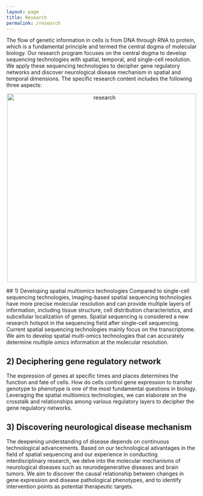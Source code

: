 ```yaml
---
layout: page
title: Research
permalink: /research
---
```


The flow of genetic information in cells is from DNA through RNA to protein, which is a fundamental principle and termed the central dogma of molecular biology. Our research program focuses on the central dogma to develop sequencing technologies with spatial, temporal, and single-cell resolution. We apply these sequencing technologies to decipher gene regulatory networks and discover neurological disease mechanism in spatial and temporal dimensions. The specific research content includes the following three aspects:


<p align="center">
  <img src="https://zenghulab.github.io/picx-images-hosting/image/research.231pjlwm8o.webp" alt="research" width="500"/>
</p>
## 1) Developing spatial multiomics technologies
Compared to single-cell sequencing technologies, imaging-based spatial sequencing technologies have more precise molecular resolution and can provide multiple layers of information, including tissue structure, cell distribution characteristics, and subcellular localization of genes. Spatial sequencing is considered a new research hotspot in the sequencing field after single-cell sequencing. Current spatial sequencing technologies mainly focus on the transcriptome. We aim to develop spatial multi-omics technologies that can accurately determine multiple omics information at the molecular resolution.

## 2) Deciphering gene regulatory network
The expression of genes at specific times and places determines the function and fate of cells. How do cells control gene expression to transfer genotype to phenotype is one of the most fundamental questions in biology. Leveraging the spatial multiomics technologies, we can elaborate on the crosstalk and relationships among various regulatory layers to decipher the gene regulatory networks.

## 3) Discovering neurological disease mechanism
The deepening understanding of disease depends on continuous technological advancements. Based on our technological advantages in the field of spatial sequencing and our experience in conducting interdisciplinary research, we delve into the molecular mechanisms of neurological diseases such as neurodegenerative diseases and brain tumors. We aim to discover the causal relationship between changes in gene expression and disease pathological phenotypes, and to identify intervention points as potential therapeutic targets.

